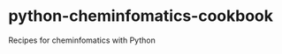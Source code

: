 python-cheminfomatics-cookbook
==============================

Recipes for cheminfomatics with Python
